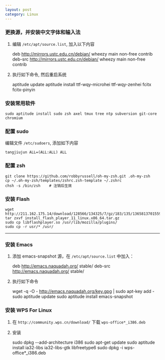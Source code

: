 ```yaml
---
layout: post
category: Linux
---
```


### 更换源，并安装中文字体和输入法

   1. 编辑 `/etc/apt/source.list`, 加入以下内容

        deb http://mirrors.ustc.edu.cn/debian/ wheezy main non-free contrib
        deb-src http://mirrors.ustc.edu.cn/debian/ wheezy main non-free contrib

   2. 执行如下命令, 然后重启系统

        aptitude update
        aptitude install ttf-wqy-microhei ttf-wqy-zenhei fcitx fcitx-pinyin

### 安装常用软件

    sudo aptitude install sudo zsh axel tmux tree ntp subversion git-core chromium

### 配置 sudo

   编辑文件 `/etc/sudoers`, 添加如下内容

    tangjiujun ALL=(ALL:ALL) ALL

### 配置 zsh

    git clone https://github.com/robbyrussell/oh-my-zsh.git .oh-my-zsh
    cp ~/.oh-my-zsh/templates/zshrc.zsh-template ~/.zshrc
    chsh -s /bin/zsh    # 注销后生效

### 安装 Flash

    wget http://211.162.175.14/download/128566/134325/7/gz/183/135/1365813701559_903/install_flash_player_11_linux.x86_64.tar.gz
    tar zxvf install_flash_player_11_linux.x86_64.tar.gz
    sudo cp libflashplayer.so /usr/lib/mozilla/plugins/
    sudo cp -r usr/* /usr/
    
------

### 安装 Emacs

   1. 添加 emacs-snapshot 源，在 `/etc/apt/source.list` 中加入：

        deb http://emacs.naquadah.org/ stable/
        deb-src http://emacs.naquadah.org/ stable/

   2. 执行如下命令
   
        wget -q -O - http://emacs.naquadah.org/key.gpg | sudo apt-key add -
        sudo aptitude update
        sudo aptitude install emacs-snapshot

### 安装 WPS For Linux

   1. 在 `http://community.wps.cn/download/` 下载 `wps-office*_i386.deb`
   2. 安装

        sudo dpkg --add-architecture i386
        sudo apt-get update
        sudo aptitude install ia32-libs ia32-libs-gtk libfreetype6
        sudo dpkg -i wps-office*_i386.deb
